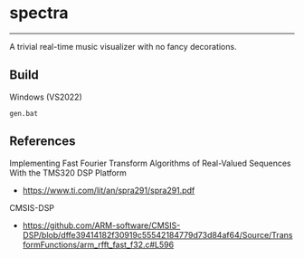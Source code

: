 # spectra
---
A trivial real-time music visualizer with no fancy decorations. 

## Build
Windows (VS2022)
```
gen.bat
```

## References
Implementing Fast Fourier Transform Algorithms of
Real-Valued Sequences With the TMS320 DSP Platform
- https://www.ti.com/lit/an/spra291/spra291.pdf

CMSIS-DSP
- https://github.com/ARM-software/CMSIS-DSP/blob/dffe39414182f30919c55542184779d73d84af64/Source/TransformFunctions/arm_rfft_fast_f32.c#L596
